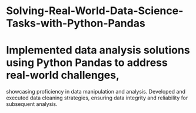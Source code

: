 # Solving-Real-World-Data-Science-Tasks-with-Python-Pandas

# Implemented data analysis solutions using Python Pandas to address real-world challenges,
showcasing proficiency in data manipulation and analysis. Developed and executed data cleaning
strategies, ensuring data integrity and reliability for subsequent analysis.
